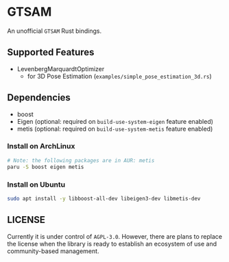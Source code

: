 # GTSAM

An unofficial `GTSAM` Rust bindings.

## Supported Features

* LevenbergMarquardtOptimizer
    - for 3D Pose Estimation (`examples/simple_pose_estimation_3d.rs`)

## Dependencies

- boost
- Eigen (optional: required on `build-use-system-eigen` feature enabled)
- metis (optional: required on `build-use-system-metis` feature enabled)

### Install on ArchLinux

```sh
# Note: the following packages are in AUR: metis
paru -S boost eigen metis
```

### Install on Ubuntu

```sh
sudo apt install -y libboost-all-dev libeigen3-dev libmetis-dev
```

## LICENSE

Currently it is under control of `AGPL-3.0`.
However, there are plans to replace the license when the library is ready to establish an ecosystem of use and community-based management.
